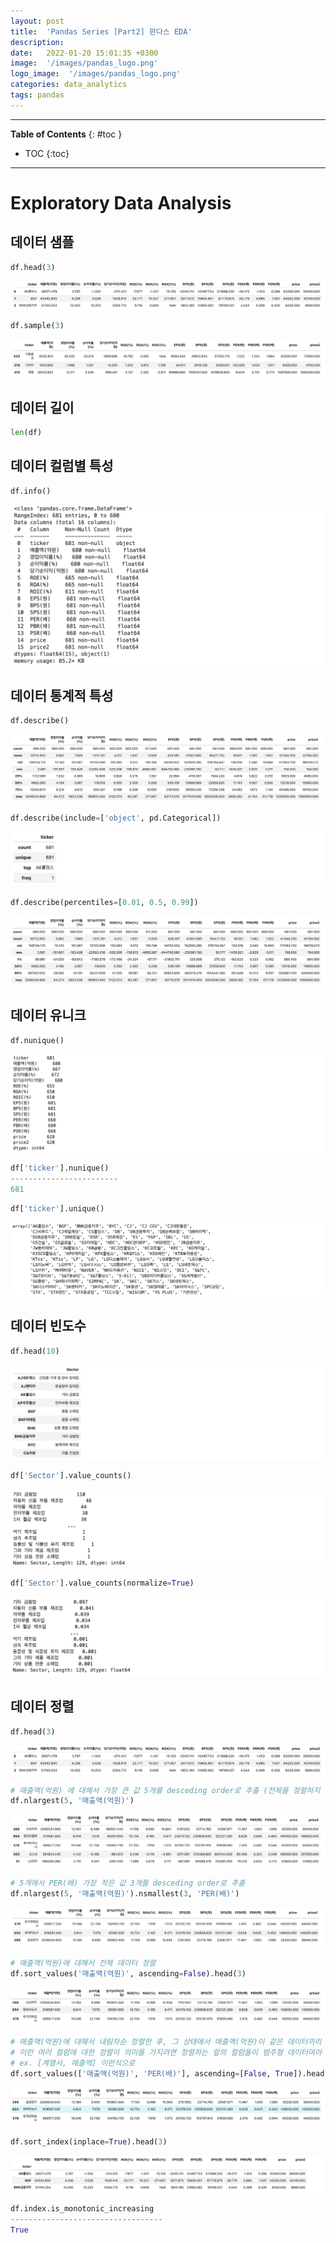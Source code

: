 ```yaml
---
layout: post
title:  'Pandas Series [Part2] 판다스 EDA'
description: 
date:   2022-01-20 15:01:35 +0300
image:  '/images/pandas_logo.png'
logo_image:  '/images/pandas_logo.png'
categories: data_analytics
tags: pandas
---
```

---
**Table of Contents**
{: #toc }
*  TOC
{:toc}

--- 

# Exploratory Data Analysis

## 데이터 샘플

```py
df.head(3)
```

![](/images/pd_1.png)

```py
df.sample(3)
```

![](/images/pd_2.png)


## 데이터 길이

```py
len(df)
```

## 데이터 컬럼별 특성

```py
df.info()
```

![](/images/pd_3.png)

## 데이터 통계적 특성

```py
df.describe()
```

![](/images/pd_4.png)


```py
df.describe(include=['object', pd.Categorical])
```

![](/images/pd_5.png)

```py
df.describe(percentiles=[0.01, 0.5, 0.99])
```

![](/images/pd_6.png)

## 데이터 유니크

```py
df.nunique()
```

![](/images/pd_7.png)

```py
df['ticker'].nunique()
------------------------
681
```

```py
df['ticker'].unique()
```

![](/images/pd_8.png)


## 데이터 빈도수

```py
df.head(10)
```

![](/images/pd_9.png)


```py
df['Sector'].value_counts()
```

![](/images/pd_10.png)

```py
df['Sector'].value_counts(normalize=True)
```

![](/images/pd_11.png)


## 데이터 정렬

```py
df.head(3)
```

![](/images/pd_1.png)


```py
# 매출액(억원) 에 대해서 가장 큰 값 5개를 desceding order로 추출 (전체를 정렬하지 않음)
df.nlargest(5, '매출액(억원)')
```

![](/images/pd_12.png)

```py
# 5개에서 PER(배) 가장 작은 값 3개를 desceding order로 추출
df.nlargest(5, '매출액(억원)').nsmallest(3, 'PER(배)')
```

![](/images/pd_13.png)

```py
# 매출액(억원)에 대해서 전체 데이터 정렬
df.sort_values('매출액(억원)', ascending=False).head(3)
```

![](/images/pd_14.png)

```py
# 매출액(억원)에 대해서 내림차순 정렬한 후, 그 상태에서 매출액(억원)이 같은 데이터끼리 PER(배)에 대해 오름차순 정렬
# 이런 여러 컬럼에 대한 정렬이 의미를 가지려면 정렬하는 앞의 컬럼들이 범주형 데이터여야 한다
# ex. [계열사, 매출액] 이런식으로
df.sort_values(['매출액(억원)', 'PER(배)'], ascending=[False, True]).head(3)
```

![](/images/pd_15.png)

```py
df.sort_index(inplace=True).head(3)
```

![](/images/pd_16.png)

```py
df.index.is_monotonic_increasing
----------------------------------
True
```



